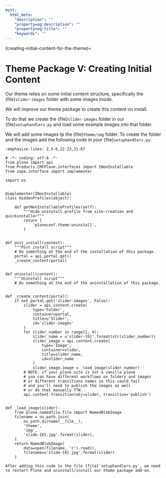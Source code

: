 ```yaml
---
myst:
  html_meta:
    "description": ""
    "property=og:description": ""
    "property=og:title": ""
    "keywords": ""
---
```


(creating-initial-content-for-the-theme)=

# Theme Package V: Creating Initial Content

Our theme relies on some initial content structure, specifically the {file}`slider-images` folder with some images inside.

We will improve our theme package to create this content on install.

To do that we create the {file}`slider-images` folder in our {file}`setuphandlers.py` and load some example images into that folder.

We will add some images tp the {file}`theme/img` folder.
To create the folder and the images add the following code in your {file}`setuphandlers.py`:

```{code-block} python
:emphasize-lines: 2,5-6,22-23,31-67

# -*- coding: utf-8 -*-
from plone import api
from Products.CMFPlone.interfaces import INonInstallable
from zope.interface import implementer

import os


@implementer(INonInstallable)
class HiddenProfiles(object):

    def getNonInstallableProfiles(self):
        """Hide uninstall profile from site-creation and quickinstaller"""
        return [
            'ploneconf.theme:uninstall',
        ]


def post_install(context):
    """Post install script"""
    # Do something at the end of the installation of this package.
    portal = api.portal.get()
    _create_content(portal)


def uninstall(context):
    """Uninstall script"""
    # Do something at the end of the uninstallation of this package.


def _create_content(portal):
    if not portal.get('slider-images', False):
        slider = api.content.create(
            type='Folder',
            container=portal,
            title=u'Slider',
            id='slider-images'
        )
        for slider_number in range(1, 4):
            slider_name = u'slider-{0}'.format(str(slider_number))
            slider_image = api.content.create(
                type='Image',
                container=slider,
                title=slider_name,
                id=slider_name
            )
            slider_image.image = _load_image(slider_number)
        # NOTE: if your plone site is not a vanilla plone
        # you can have different workflows on folders and images
        # or different transitions names so this could fail
        # and you'll need to publish the images as well
        # or do that manually TTW.
        api.content.transition(obj=slider, transition='publish')


def _load_image(slider):
    from plone.namedfile.file import NamedBlobImage
    filename = os.path.join(
        os.path.dirname(__file__),
        'theme',
        'img',
        'slide-{0}.jpg'.format(slider),
    )
    return NamedBlobImage(
        data=open(filename, 'r').read(),
        filename=u'slide-{0}.jpg'.format(slider)
    )
```

```{note}
After adding this code to the file {file}`setuphandlers.py`, we need to restart Plone and uninstall/install our theme package add-on.
```

